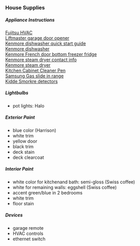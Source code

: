 ### House Supplies

##### Appliance Instructions
<a href="appliances/fujitsu_HVAC_operator_manual.jpg">Fujitsu HVAC</a></br>
<a href="appliances/garage_door_opener_liftmaster.jpg">Liftmaster garage door opener</a></br>
<a href="appliances/kenmore dishwasher quick start guide.jpg">Kenmore dishwasher quick start guide</a></br>
<a href="appliances/kenmore dishwasher manual.jpg">Kenmore dishwasher</a></br>
<a href="appliances/kenmore french door bottom fridge.jpg">Kenmore French door bottom freezer fridge</a></br>
<a href="appliances/kenmore steam dryer contact info.jpg">Kenmore steam dryer contact info</a></br>
<a href="appliances/kenmore steam dryer.jpg">Kenmore steam dryer</a></br>
<a href="appliances/kitchen cabinet blue cleaner pen.jpg">Kitchen Cabinet Cleaner Pen</a></br>
<a href="appliances/samsung gas slide in range.jpg">Samsung Gas slide in range</a></br>
<a href="https://images-na.ssl-images-amazon.com/images/I/71-7cv3VKGL.pdf">Kidde Smorkre detectors</a></br>
##### Lightbulbs

* pot lights: Halo

##### Exterior Paint

* blue color (Harrison)
* white trim
* yellow door
* black trim
* deck stain
* deck clearcoat

##### Interior Paint

* white color for kitchenand bath: semi-gloss (Swiss coffee)
* white for remaining walls: eggshell (Swiss coffee)
* accent green/blue in 2 bedrooms
* white trim
* floor stain

##### Devices

* garage remote
* HVAC controls
* ethernet switch
